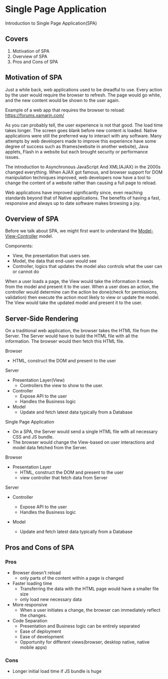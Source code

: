 # Single Page Application

Introduction to Single Page Application(SPA)

## Covers

1. Motivation of SPA
2. Overview of SPA
3. Pros and Cons of SPA

## Motivation of SPA

Just a while back, web applications used to be dreadful to use. Every action by the user would require the browser to refresh. The page would go white, and the new content would be shown to the user again.

Example of a web app that requires the browser to reload: https://forums.xamarin.com/

As you can probably tell, the user experience is not that good. The load time takes longer. The screen goes blank before new content is loaded. Native applications were still the preferred way to interact with any software. Many attempts by web developers made to improve this experience have some degree of success such as Iframes(website in another website), Java applets, Flash in a website but each brought security or performance issues.

The introduction to Asynchronous JavaScript And XML(AJAX) in the 2000s changed everything. When AJAX got famous, and browser support for DOM manipulation techniques improved, web developers now have a tool to change the content of a website rather than causing a full page to reload.

Web applications have improved significantly since, even reaching standards beyond that of Native applications. The benefits of having a fast, responsive and always up to date software makes browsing a joy.

## Overview of SPA

Before we talk about SPA, we might first want to understand the [Model-View-Controller](https://en.wikipedia.org/wiki/Model-view-controller) model.

Components:

- View, the presentation that users see.
- Model, the data that end-user would see
- Controller, logics that updates the model also controls what the user can or cannot do

When a user loads a page, the View would take the information it needs from the model and present it to the user. When a user does an action, the controller would determine can the action be done(check for permissions, validation) then execute the action most likely to view or update the model. The View would take the updated model and present it to the user.

## Server-Side Rendering

On a traditional web application, the browser takes the HTML file from the Server. The Server would have to build the HTML file with all the information. The browser would then fetch this HTML file.

Browser

- HTML, construct the DOM and present to the user

Server

- Presentation Layer(View)
  - Controllers the view to show to the user.
- Controller
  - Expose API to the user
  - Handles the Business logic
- Model
  - Update and fetch latest data typically from a Database

Single Page Application

- On a SPA, the Server would send a single HTML file with all necessary CSS and JS bundle.
- The browser would change the View-based on user interactions and model data fetched from the Server.

Browser

- Presentation Layer
  - HTML, construct the DOM and present to the user
  - view controller that fetch data from Server

Server

- Controller

  - Expose API to the user
  - Handles the Business logic

- Model
  - Update and fetch latest data typically from a Database

## Pros and Cons of SPA

### Pros

- Browser doesn't reload
  - only parts of the content within a page is changed
- Faster loading time
  - Transferring the data with the HTML page would have a smaller file size
  - only load new necessary data
- More responsive
  - When a user initiates a change, the browser can immediately reflect the changes.
- Code Separation
  - Presentation and Business logic can be entirely separated
  - Ease of deployment
  - Ease of development
  - Opportunity for different views(browser, desktop native, native mobile apps)

### Cons

- Longer initial load time if JS bundle is huge

